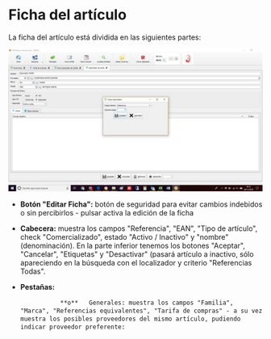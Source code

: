 # Ficha del artículo

La ficha del artículo está dividida en las siguientes partes:

![](../../../.gitbook/assets/image%20%2875%29.png)

* **Botón "Editar Ficha":** botón de seguridad para evitar cambios indebidos o sin percibirlos - pulsar activa la edición de la ficha
* **Cabecera:** muestra los campos "Referencia", "EAN", "Tipo de artículo", check "Comercializado", estado "Activo / Inactivo" y "nombre" \(denominación\). En la parte inferior tenemos los botones "Aceptar", "Cancelar", "Etiquetas" y "Desactivar" \(pasará artículo a inactivo, sólo apareciendo en la búsqueda con el localizador y criterio "Referencias Todas".
* **Pestañas:** 

                 **o**   Generales: muestra los campos "Familia", "Marca", "Referencias equivalentes", "Tarifa de compras" - a su vez muestra los posibles proveedores del mismo artículo, pudiendo indicar proveedor preferente:




